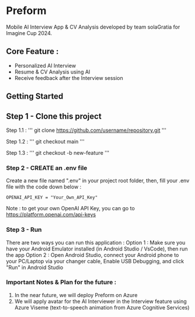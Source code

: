 # Preform
Mobile AI Interview App & CV Analysis developed by team solaGratia for Imagine Cup 2024.

## Core Feature :
- Personalized AI Interview
- Resume & CV Analysis using AI
- Receive feedback after the Interview session

## Getting Started
## Step 1 - Clone this project
Step 1.1 :
'''
git clone https://github.com/username/repository.git
'''

Step 1.2 :
'''
git checkout main
'''

Step 1.3 :
'''
git checkout -b new-feature
'''

### Step 2 - CREATE an .env file
Create a new file named ".env" in your project root folder, then, fill your .env file with the code down below :
```
OPENAI_API_KEY = "Your_Own_API_Key"
```

Note : to get your own OpenAI API Key, you can go to https://platform.openai.com/api-keys

### Step 3 - Run
There are two ways you can run this application :
Option 1 :
Make sure you have your Android Emulator installed (in Android Studio / VsCode), then run the app
Option 2 :
Open Android Studio, connect your Android phone to your PC/Laptop via your changer cable, Enable USB Debugging, and click "Run" in Android Studio

### Important Notes & Plan for the future :
1. In the near future, we will deploy Preform on Azure
2. We will apply avatar for the AI Interviewer in the Interview feature using Azure Viseme (text-to-speech animation from Azure Cognitive Services)
